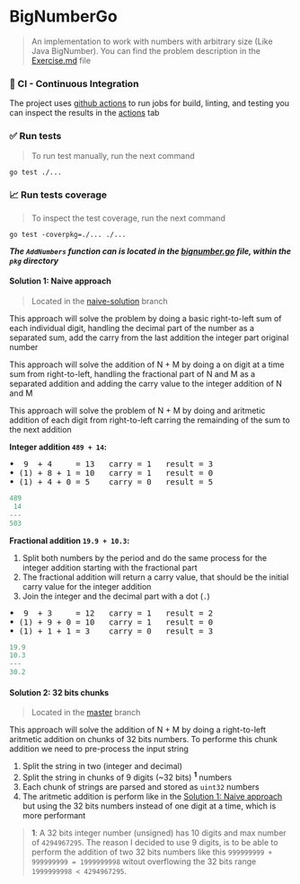 # BigNumberGo

> An implementation to work with numbers with arbitrary size (Like Java BigNumber). You can find the problem description in the [Exercise.md](./Exercise.md) file

### 👷 CI - Continuous Integration

The project uses [github actions](https://github.com/features/actions) to run jobs for build, linting, and testing
you can inspect the results in the [actions](https://github.com/Esequiel378/teladoc-take-home-exercise/actions) tab

### ✅ Run tests

> To run test manually, run the next command

```shell
go test ./...
```

### 📈 Run tests coverage

> To inspect the test coverage, run the next command

```shell
go test -coverpkg=./... ./...
```

_**The `AddNumbers` function can is located in the [bignumber.go](https://github.com/Esequiel378/teladoc-take-home-exercise/blob/d2d50a75f41d21b6458f5031774f71b5e6ed0cfe/pkg/bignumber/bignumber.go#L36) file, within the `pkg` directory**_

#### Solution 1: Naive approach

> Located in the [naive-solution](https://github.com/Esequiel378/teladoc-take-home-exercise/tree/solutions/naive-solution) branch

This approach will solve the problem by doing a basic right-to-left sum of each individual digit, handling the
decimal part of the number as a separated sum, add the carry from the last addition the integer part
original number

This approach will solve the addition of N + M by doing a on digit at a time sum from right-to-left, handling the
fractional part of N and M as a separated addition and adding the carry value to the integer addition of N and M

This approach will solve the problem of N + M by doing and aritmetic addition of each digit from right-to-left carring
the remainding of the sum to the next addition

**Integer addition `489 + 14`:**

<pre>
<strong><span>&#8226;</span></strong>  9  + 4     = 13   carry = 1   result = 3
<strong><span>&#8226;</span></strong> (1) + 8 + 1 = 10   carry = 1   result = 0
<strong><span>&#8226;</span></strong> (1) + 4 + 0 = 5    carry = 0   result = 5
</pre>

```go
489
 14
---
503
```

**Fractional addition `19.9 + 10.3`:**

1. Split both numbers by the period and do the same process for the integer addition starting with the fractional part
1. The fractional addition will return a carry value, that should be the initial carry value for the integer addition
1. Join the integer and the decimal part with a dot (`.`)

<pre>
<strong><span>&#8226;</span></strong>  9  + 3     = 12   carry = 1   result = 2
<strong><span>&#8226;</span></strong> (1) + 9 + 0 = 10   carry = 1   result = 0
<strong><span>&#8226;</span></strong> (1) + 1 + 1 = 3    carry = 0   result = 3
</pre>

```go
19.9
10.3
---
30.2
```

#### Solution 2: 32 bits chunks

> Located in the [master](https://github.com/Esequiel378/teladoc-take-home-exercise/tree/master) branch

This approach will solve the addition of N + M by doing a right-to-left aritmetic addition on
chunks of 32 bits numbers. To performe this chunk addition we need to pre-process the input string

1. Split the string in two (integer and decimal)
1. Split the string in chunks of 9 digits (~32 bits) <sup>**1**</sup> numbers
1. Each chunk of strings are parsed and stored as `uint32` numbers
1. The aritmetic addition is perform like in the [Solution 1: Naive approach](#solution-1-naive-approach)
   but using the 32 bits numbers instead of one digit at a time, which is more performant

> **1**: A 32 bits integer number (unsigned) has 10 digits and max number of `4294967295`.
> The reason I decided to use 9 digits, is to be able to perform the addition of two 32 bits
> numbers like this `999999999 + 999999999 = 1999999998` witout overflowing the 32 bits range
> `1999999998 < 4294967295`.
